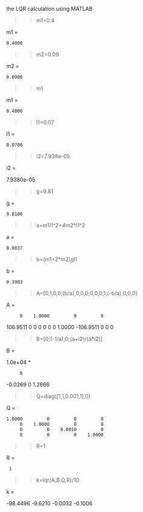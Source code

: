 the LQR calculation using MATLAB

>> m1=0.4

m1 =

    0.4000

>> m2=0.09

m2 =

    0.0900

>> m1

m1 =

    0.4000

>> l1=0.07

l1 =

    0.0700

>> i2=7.938e-05

i2 =

   7.9380e-05

>> g=9.81

g =

    9.8100
 
>> a=m1*l1^2+4*m2*l1^2

a =

    0.0037

>> b=(m1+2*m2)*g*l1

b =

    0.3983

>> A=[0,1,0,0;(b/a),0,0,0;0,0,0,1;(-b/a),0,0,0]

A =

         0    1.0000         0         0
  106.9511         0         0         0
         0         0         0    1.0000
 -106.9511         0         0         0

>> B=[0;(-1/a);0;(a+i2)/(a*i2)]

B =

   1.0e+04 *

         0
   -0.0269
         0
    1.2866

>> Q=diag([1,1,0.001,1],0)

Q =

    1.0000         0         0         0
         0    1.0000         0         0
         0         0    0.0010         0
         0         0         0    1.0000

>> R=1

R =

     1

>> k=lqr(A,B,Q,R)/10

k =

  -98.4496   -9.6210   -0.0032   -0.1006
 
 
